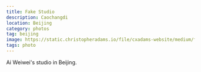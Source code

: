 ```yaml
---
title: Fake Studio
description: Caochangdi
location: Beijing
category: photos
tag: beijing
image: https://static.christopheradams.io/file/cxadams-website/medium/flickr/2831/10684679515_8a560bbddf_k.jpg
tags: photo
---
```


Ai Weiwei's studio in Beijing.
